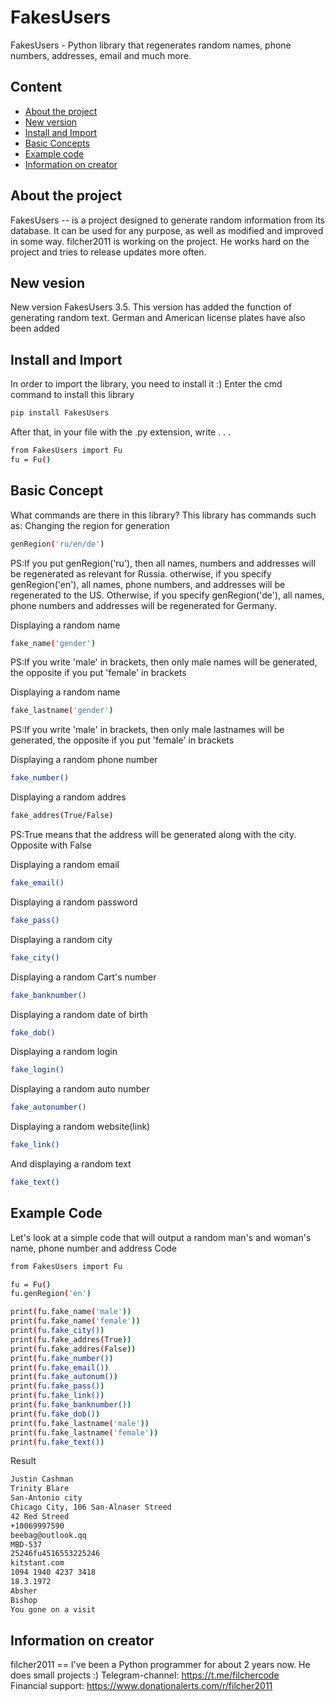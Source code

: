 # FakesUsers
FakesUsers - Python library that regenerates random names, phone numbers, addresses, email and much more.

## Content
- [About the project](#About-the-project)
- [New version](#New-vesion)
- [Install and Import](#Install-and-Import)
- [Basic Concepts](#Basic-Concept)
- [Example code](#Example-Code)
- [Information on creator](#Information-on-creator)

## About the project
FakesUsers -- is a project designed to generate random information from its database. It can be used for any purpose, as well as modified and improved in some way. filcher2011 is working on the project. He works hard on the project and tries to release updates more often.

## New vesion
New version FakesUsers 3.5. This version has added the function of generating random text. German and American license plates have also been added

## Install and Import
In order to import the library, you need to install it :)
Enter the cmd command to install this library
```sh
pip install FakesUsers
```
After that, in your file with the .py extension, write . . .
```sh
from FakesUsers import Fu
fu = Fu()
```

## Basic Concept
What commands are there in this library? This library has commands such as:
Changing the region for generation
```sh
genRegion('ru/en/de')
```
PS:If you put genRegion('ru'), then all names, numbers and addresses will be regenerated as relevant for Russia. otherwise, if you specify genRegion('en'), all names, phone numbers, and addresses will be regenerated to the US. Otherwise, if you specify genRegion('de'), all names, phone numbers and addresses will be regenerated for Germany.

Displaying a random name
```sh
fake_name('gender')
```
PS:If you write 'male' in brackets, then only male names will be generated, the opposite if you put 'female' in brackets

Displaying a random name
```sh
fake_lastname('gender')
```
PS:If you write 'male' in brackets, then only male lastnames will be generated, the opposite if you put 'female' in brackets

Displaying a random phone number
```sh
fake_number()
```

Displaying a random addres
```sh
fake_addres(True/False)
```
PS:True means that the address will be generated along with the city. Opposite with False

Displaying a random email
```sh
fake_email()
```

Displaying a random password
```sh
fake_pass()
```

Displaying a random city
```sh
fake_city()
```

Displaying a random Cart's number
```sh
fake_banknumber()
```

Displaying a random date of birth
```sh
fake_dob()
```

Displaying a random login
```sh
fake_login()
```

Displaying a random auto number
```sh
fake_autonumber()
```

Displaying a random website(link)
```sh
fake_link()
```

And displaying a random text
```sh
fake_text()
```

## Example Code
Let's look at a simple code that will output a random man's and woman's name, phone number and address
Code
```sh
from FakesUsers import Fu

fu = Fu()
fu.genRegion('en')

print(fu.fake_name('male'))
print(fu.fake_name('female'))
print(fu.fake_city())
print(fu.fake_addres(True))
print(fu.fake_addres(False))
print(fu.fake_number())
print(fu.fake_email())
print(fu.fake_autonum())
print(fu.fake_pass())
print(fu.fake_link())
print(fu.fake_banknumber())
print(fu.fake_dob())
print(fu.fake_lastname('male'))
print(fu.fake_lastname('female'))
print(fu.fake_text())
```
Result
```sh
Justin Cashman
Trinity Blare
San-Antonio city
Chicago City, 106 San-Alnaser Streed
42 Red Streed
+10069997590
beebag@outlook.qq
MBD-537
25246fu4516553225246
kitstant.com
1094 1940 4237 3418
18.3.1972
Absher
Bishop
You gone on a visit
```

## Information on creator
filcher2011 == I've been a Python programmer for about 2 years now. He does small projects :)
Telegram-channel: https://t.me/filchercode \
Financial support: https://www.donationalerts.com/r/filcher2011 
